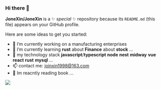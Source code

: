 ### Hi there 👋


**JoneXin/JoneXin** is a ✨ _special_ ✨ repository because its `README.md` (this file) appears on your GitHub profile.

Here are some ideas to get you started:

- 🔭 I’m currently working on a manufacturing enterprises
- 🌱 I’m currently learning **rust** about **Finance** about **stock** ...
- 💬 my technology stack **javascript**/**typescript** **node**  **nest** **midway**  **vue** **react**   **rust** **mysql** ...
- 📫 contact me: joinxin1998@163.com
- 📕 Im reacntly reading book ...

![](https://github-readme-stats.vercel.app/api?username=JoneXin)

